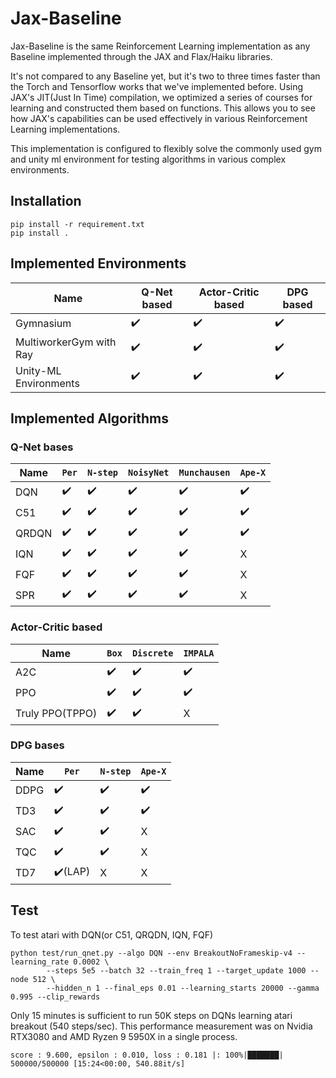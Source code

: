 # Jax-Baseline

Jax-Baseline is the same Reinforcement Learning implementation as any Baseline implemented through the JAX and Flax/Haiku libraries.

It's not compared to any Baseline yet, but it's two to three times faster than the Torch and Tensorflow works that we've implemented before.
Using JAX's JIT(Just In Time) compilation, we optimized a series of courses for learning and constructed them based on functions. This allows you to see how JAX's capabilities can be used effectively in various Reinforcement Learning implementations.

This implementation is configured to flexibly solve the commonly used gym and unity ml environment for testing algorithms in various complex environments.

## Installation

```
pip install -r requirement.txt
pip install .
```

## Implemented Environments

| **Name**                | **Q-Net based**    | **Actor-Critic based** | **DPG based**      |
| ----------------------- | ------------------ | ---------------------- | ------------------ |
| Gymnasium               | :heavy_check_mark: | :heavy_check_mark:     | :heavy_check_mark: |
| MultiworkerGym with Ray | :heavy_check_mark: | :heavy_check_mark:     | :heavy_check_mark: |
| Unity-ML Environments   | :heavy_check_mark: | :heavy_check_mark:     | :heavy_check_mark: |

## Implemented Algorithms

### Q-Net bases

| **Name** | `Per`              | `N-step`           | `NoisyNet`         | `Munchausen`       | `Ape-X`            |
| -------- | ------------------ | ------------------ | ------------------ | ------------------ | ------------------ |
| DQN      | :heavy_check_mark: | :heavy_check_mark: | :heavy_check_mark: | :heavy_check_mark: | :heavy_check_mark: |
| C51      | :heavy_check_mark: | :heavy_check_mark: | :heavy_check_mark: | :heavy_check_mark: | :heavy_check_mark: |
| QRDQN    | :heavy_check_mark: | :heavy_check_mark: | :heavy_check_mark: | :heavy_check_mark: | :heavy_check_mark: |
| IQN      | :heavy_check_mark: | :heavy_check_mark: | :heavy_check_mark: | :heavy_check_mark: | X                  |
| FQF      | :heavy_check_mark: | :heavy_check_mark: | :heavy_check_mark: | :heavy_check_mark: | X                  |
| SPR      | :heavy_check_mark: | :heavy_check_mark: | :heavy_check_mark: | :heavy_check_mark: | X                  |

### Actor-Critic based

| **Name**        | `Box`              | `Discrete`         | `IMPALA`           |
| --------------- | ------------------ | ------------------ | ------------------ |
| A2C             | :heavy_check_mark: | :heavy_check_mark: | :heavy_check_mark: |
| PPO             | :heavy_check_mark: | :heavy_check_mark: | :heavy_check_mark: |
| Truly PPO(TPPO) | :heavy_check_mark: | :heavy_check_mark: | X                  |

### DPG bases

| **Name** | `Per`                   | `N-step`           | `Ape-X`            |
| -------- | ----------------------- | ------------------ | ------------------ |
| DDPG     | :heavy_check_mark:      | :heavy_check_mark: | :heavy_check_mark: |
| TD3      | :heavy_check_mark:      | :heavy_check_mark: | :heavy_check_mark: |
| SAC      | :heavy_check_mark:      | :heavy_check_mark: | X                  |
| TQC      | :heavy_check_mark:      | :heavy_check_mark: | X                  |
| TD7      | :heavy_check_mark:(LAP) | X                  | X                  |

## Test

To test atari with DQN(or C51, QRQDN, IQN, FQF)

```
python test/run_qnet.py --algo DQN --env BreakoutNoFrameskip-v4 --learning_rate 0.0002 \
		--steps 5e5 --batch 32 --train_freq 1 --target_update 1000 --node 512 \
		--hidden_n 1 --final_eps 0.01 --learning_starts 20000 --gamma 0.995 --clip_rewards
```

Only 15 minutes is sufficient to run 50K steps on DQNs learning atari breakout (540 steps/sec).
This performance measurement was on Nvidia RTX3080 and AMD Ryzen 9 5950X in a single process.

```
score : 9.600, epsilon : 0.010, loss : 0.181 |: 100%|███████| 500000/500000 [15:24<00:00, 540.88it/s]
```
